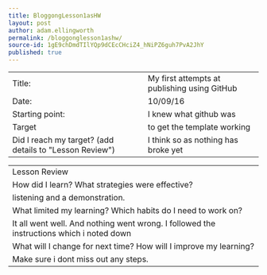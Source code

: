 ```yaml
---
title: BloggongLesson1asHW
layout: post
author: adam.ellingworth
permalink: /bloggonglesson1ashw/
source-id: 1gE9chDmdTIlYQp9dCEcCHciZ4_hNiPZ6guh7PvA2JhY
published: true
---
```

<table>
  <tr>
    <td>Title:</td>
    <td>My first attempts at publishing using GitHub  </td>
  </tr>
  <tr>
    <td>Date:</td>
    <td>10/09/16</td>
  </tr>
  <tr>
    <td>Starting point:</td>
    <td>I knew what github was</td>
  </tr>
  <tr>
    <td>Target </td>
    <td>to get the template working</td>
  </tr>
  <tr>
    <td>Did I reach my target? 
(add details to "Lesson Review")</td>
    <td>I think so as nothing has broke yet</td>
  </tr>
</table>


<table>
  <tr>
    <td>Lesson Review</td>
  </tr>
  <tr>
    <td>How did I learn? What strategies were effective? </td>
  </tr>
  <tr>
    <td>listening and a demonstration.</td>
  </tr>
  <tr>
    <td>What limited my learning? Which habits do I need to work on? </td>
  </tr>
  <tr>
    <td>It all went well. And nothing went wrong. I followed the instructions which i noted down</td>
  </tr>
  <tr>
    <td>What will I change for next time? How will I improve my learning?</td>
  </tr>
  <tr>
    <td>Make sure i dont miss out any steps.</td>
  </tr>
</table>


